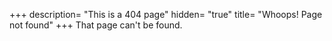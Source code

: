 +++
description= "This is a 404 page"
hidden= "true"
title= "Whoops! Page not found"
+++
That page can't be found.